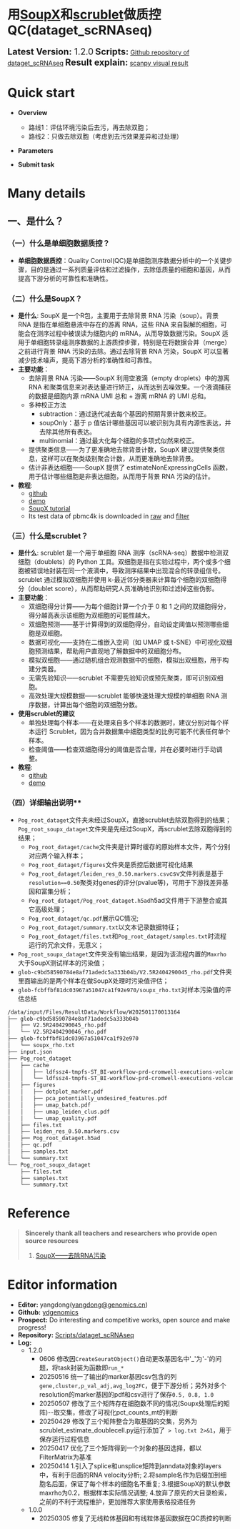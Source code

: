 # 用[SoupX](https://github.com/constantAmateur/SoupX)和[scrublet](https://github.com/swolock/scrublet)做质控QC(dataget_scRNAseq)
<span style="font-size: 1.4em;">**Latest Version:** 1.2.0</span>
<span style="font-size: 1.4em;">**Scripts:**</span>
[Github repository of dataget_scRNAseq](https://github.com/ydgenomics/Scripts/tree/main/dataget_scRNAseq)
<span style="font-size: 1.4em;">**Result explain:**</span>
[scanpy visual result](https://mp.weixin.qq.com/s/xsxtCRFCi-y_3unfOkT-kQ)

# Quick start
  - **Overview**
    - 路线1：评估环境污染后去污，再去除双胞；
    - 路线2：只做去除双胞（考虑到去污效果差异和过处理）
  - **Parameters**

  - **Submit task**


# Many details
## 一、是什么？
### （一）什么是单细胞数据质控？
  - **单细胞数据质控**：Quality Control(QC)是单细胞测序数据分析中的一个关键步骤，目的是通过一系列质量评估和过滤操作，去除低质量的细胞和基因，从而提高下游分析的可靠性和准确性。

### （二）什么是SoupX？
  - **是什么**: SoupX 是一个R包，主要用于去除背景 RNA 污染（soup）。背景 RNA 是指在单细胞悬液中存在的游离 RNA，这些 RNA 来自裂解的细胞，可能会在测序过程中被误读为细胞内的 mRNA，从而导致数据污染。SoupX 适用于单细胞转录组测序数据的上游质控步骤，特别是在将数据合并（merge）之前进行背景 RNA 污染的去除。通过去除背景 RNA 污染，SoupX 可以显著减少技术噪声，提高下游分析的准确性和可靠性。
  - **主要功能**：
    - 去除背景 RNA 污染——SoupX 利用空液滴（empty droplets）中的游离 RNA 和聚类信息来对表达量进行矫正，从而达到去噪效果。一个液滴捕获的数据是细胞内源 mRNA UMI 总和 + 游离 mRNA 的 UMI 总和。
    - 多种校正方法
      - subtraction：通过迭代减去每个基因的预期背景计数来校正。
      - soupOnly：基于 p 值估计哪些基因可以被识别为具有内源性表达，并去除其他所有表达。
      - multinomial：通过最大化每个细胞的多项式似然来校正。
    - 提供聚类信息——为了更准确地去除背景计数，SoupX 建议提供聚类信息，这样可以在聚类级别聚合计数，从而更准确地去除背景。
    - 估计非表达细胞——SoupX 提供了 estimateNonExpressingCells 函数，用于估计哪些细胞是非表达细胞，从而用于背景 RNA 污染的估计。
  - **教程**: 
    - [github](https://github.com/constantAmateur/SoupX)
    - [demo](https://cran.r-project.org/web/packages/SoupX/vignettes/pbmcTutorial.html)
    - [SoupX tutorial](https://rawcdn.githack.com/constantAmateur/SoupX/204b602418df12e9fdb4b68775a8b486c6504fe4/inst/doc/pbmcTutorial.html)
    - Its test data of pbmc4k is downloaded in [raw](dataget_scRNAseq/data/soupx/pbmc4k_raw_gene_bc_matrices) and [filter](dataget_scRNAseq/data/soupx/pbmc4k_filtered_gene_bc_matrices)

### （三）什么是scrublet？
  - **是什么**: scrublet 是一个用于单细胞 RNA 测序（scRNA-seq）数据中检测双细胞（doublets）的 Python 工具。双细胞是指在实验过程中，两个或多个细胞被错误地封装在同一个液滴中，导致测序结果中出现混合的转录组信号。scrublet 通过模拟双细胞并使用 k-最近邻分类器来计算每个细胞的双细胞得分（doublet score），从而帮助研究人员准确地识别和过滤掉这些伪影。
  - **主要功能**：
    - 双细胞得分计算——为每个细胞计算一个介于 0 和 1 之间的双细胞得分，得分越高表示该细胞为双细胞的可能性越大。
    - 双细胞预测——基于计算得到的双细胞得分，自动设定阈值以预测哪些细胞是双细胞。
    - 数据可视化——支持在二维嵌入空间（如 UMAP 或 t-SNE）中可视化双细胞预测结果，帮助用户直观地了解数据中的双细胞分布。
    - 模拟双细胞——通过随机组合观测数据中的细胞，模拟出双细胞，用于构建分类器。
    - 无需先验知识——scrublet 不需要先验知识或预先聚类，即可识别双细胞。
    - 高效处理大规模数据——scrublet 能够快速处理大规模的单细胞 RNA 测序数据，计算出每个细胞的双细胞分数。
  - **使用scrublet的建议**
    - 单独处理每个样本——在处理来自多个样本的数据时，建议分别对每个样本运行 Scrublet，因为合并数据集中细胞类型的比例可能不代表任何单个样本。
    - 检查阈值——检查双细胞得分的阈值是否合理，并在必要时进行手动调整。
  - **教程**: 
    - [github](https://github.com/swolock/scrublet)
    - [demo](https://github.com/swolock/scrublet/blob/master/examples)

### （四）详细输出说明**
  - `Pog_root_dataget`文件夹未经过SoupX，直接scrublet去除双胞得到的结果；`Pog_root_soupx_dataget`文件夹是先经过SoupX，再scrublet去除双胞得到的结果；
    - `Pog_root_dataget/cache`文件夹是计算时缓存的原始样本文件，两个分别对应两个输入样本；
    - `Pog_root_dataget/figures`文件夹是质控后数据可视化结果
    - `Pog_root_dataget/leiden_res_0.50.markers.csv`csv文件列表是基于`resolution==0.50`聚类对genes的评分(pvalue等)，可用于下游找差异基因和富集分析；
    - `Pog_root_dataget/Pog_root_dataget.h5ad`h5ad文件用于下游整合或其它高级处理；
    - `Pog_root_dataget/qc.pdf`展示QC情况;
    - `Pog_root_dataget/summary.txt`以文本记录数据特征；
    - `Pog_root_dataget/files.txt`和`Pog_root_dataget/samples.txt`时流程运行的冗余文件，无意义；
  - `Pog_root_soupx_dataget`文件夹没有输出结果，是因为该流程内置的`Maxrho`大于SoupX测试样本的污染值；
  - `glob-c9bd58590784e8af71adedc5a333b04b/V2.5R2404290045_rho.pdf`文件夹里面输出的是两个样本在做SoupX处理时污染值评估；
  - `glob-fcbffbf81dc03967a51047ca1f92e970/soupx_rho.txt`对样本污染值的评估总结

```bash
/data/input/Files/ResultData/Workflow/W202501170013164
├── glob-c9bd58590784e8af71adedc5a333b04b
│   ├── V2.5R2404290045_rho.pdf
│   └── V2.5R2404290046_rho.pdf
├── glob-fcbffbf81dc03967a51047ca1f92e970
│   └── soupx_rho.txt
├── input.json
├── Pog_root_dataget
│   ├── cache
│   │   ├── ldfssz4-tmpfs-ST_BI-workflow-prd-cromwell-executions-volcano-dataget_scRNAseq-2f453c52-9ed0-4661-b7b6-77915c886443-call-scrublet-execution-Pog_root_dataget-V2.5R2404290045-matrix.h5ad
│   │   └── ldfssz4-tmpfs-ST_BI-workflow-prd-cromwell-executions-volcano-dataget_scRNAseq-2f453c52-9ed0-4661-b7b6-77915c886443-call-scrublet-execution-Pog_root_dataget-V2.5R2404290046-matrix.h5ad
│   ├── figures
│   │   ├── dotplot_marker.pdf
│   │   ├── pca_potentially_undesired_features.pdf
│   │   ├── umap_batch.pdf
│   │   ├── umap_leiden_clus.pdf
│   │   └── umap_quality.pdf
│   ├── files.txt
│   ├── leiden_res_0.50.markers.csv
│   ├── Pog_root_dataget.h5ad
│   ├── qc.pdf
│   ├── samples.txt
│   └── summary.txt
└── Pog_root_soupx_dataget
    ├── files.txt
    ├── samples.txt
    └── summary.txt
```

# Reference 
> **Sincerely thank all teachers and researchers who provide open source resources**
> 1. [SoupX——去除RNA污染](https://mp.weixin.qq.com/s/7g9Zo6IPqTafSjKCeAFNIQ)

# Editor information
  - **Editor:** yangdong(yangdong@genomics.cn)
  - **Github:** [ydgenomics](https://github.com/ydgenomics)
  - **Prospect:** Do interesting and competitive works, open source and make progress!
  - **Repository:** [Scripts/dataget_scRNAseq](https://github.com/ydgenomics/Scripts/tree/main/dataget_scRNAseq)
  - **Log:**
    - 1.2.0
      - 0606 修改因`CreateSeuratObject()`自动更改基因名中'_'为'-'的问题，将task封装为函数即`run_*`
      - 20250516 统一了输出的marker基因csv包含的列`gene,cluster,p_val_adj,avg_log2FC`，便于下游分析；另外对多个resolution的marker基因的pdf和csv进行了保存`0.5, 0.8, 1.0`
      - 20250507 修改了三个矩阵存在细胞数不同的情况(Soupx处理后的矩阵)--取交集，修改了可视化pct_counts_mt的判断
      - 20250429 修改了三个矩阵整合为取基因的交集，另外为scrublet_estimate_doublecell.py运行添加了` > log.txt 2>&1`，用于保存运行过程信息
      - 20250417 优化了三个矩阵得到一个对象的基因选择，都以FilterMatrix为基准
      - 20250414 1.引入了splice和unsplice矩阵到anndata对象的layers中，有利于后面的RNA velocity分析; 2.将sample名作为后缀加到细胞名后面，保证了每个样本的细胞名不重复; 3.根据SoupX的默认参数maxrho为0.2，根据样本实际情况调整; 4.放弃了原先的大目录检索，之前的不利于流程维护，更加推荐大家使用表格投递任务
    - 1.0.0
      - 20250305 修复了无线粒体基因和有线粒体基因数据在QC质控的判断